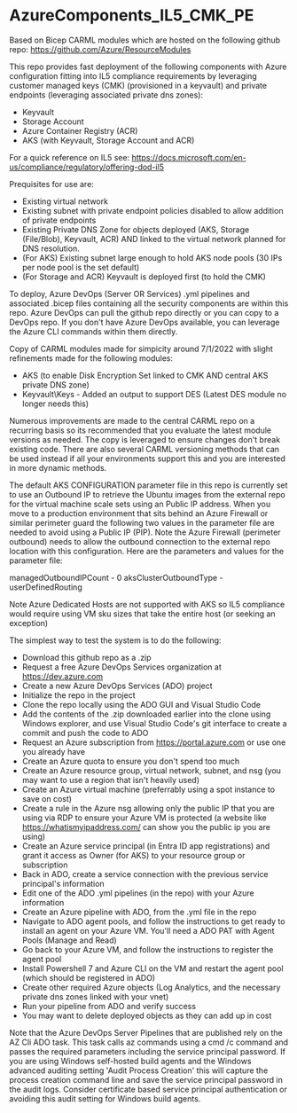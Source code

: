 # AzureComponents_IL5_CMK_PE

Based on Bicep CARML modules which are hosted on the following github repo: https://github.com/Azure/ResourceModules

This repo provides fast deployment of the following components with Azure configuration fitting into IL5 compliance requirements by leveraging customer managed keys (CMK) (provisioned in a keyvault) and private endpoints (leveraging associated private dns zones):

- Keyvault
- Storage Account
- Azure Container Registry (ACR)
- AKS (with Keyvault, Storage Account and ACR)

For a quick reference on IL5 see: https://docs.microsoft.com/en-us/compliance/regulatory/offering-dod-il5

Prequisites for use are:
- Existing virtual network
- Existing subnet with private endpoint policies disabled to allow addition of private endpoints
- Existing Private DNS Zone for objects deployed (AKS, Storage (File/Blob), Keyvault, ACR) AND linked to the virtual network planned for DNS resolution.
- (For AKS) Existing subnet large enough to hold AKS node pools (30 IPs per node pool is the set default)
- (For Storage and ACR) Keyvault is deployed first (to hold the CMK)

To deploy, Azure DevOps (Server OR Services) .yml pipelines and associated .bicep files containing all the security components are within this repo. Azure DevOps can pull the github repo directly or you can copy to a DevOps repo. If you don't have Azure DevOps available, you can leverage the Azure CLI commands within them directly. 

Copy of CARML modules made for simpicity around 7/1/2022 with slight refinements made for the following modules:

- AKS (to enable Disk Encryption Set linked to CMK AND central AKS private DNS zone)
- Keyvault\Keys - Added an output to support DES (Latest DES module no longer needs this)

Numerous improvements are made to the central CARML repo on a recurring basis so its recommended that you evaluate the latest module versions as needed. The copy is leveraged to ensure changes don't break existing code. There are also several CARML versioning methods that can be used instead if all your environments support this and you are interested in more dynamic methods.

The default AKS CONFIGURATION parameter file in this repo is currently set to use an Outbound IP to retrieve the Ubuntu images from the external repo for the virtual machine scale sets using an Public IP address. When you move to a production environment that sits behind an Azure Firewall or similar perimeter guard the following two values in the parameter file are needed to avoid using a Public IP (PIP). Note the Azure Firewall (perimeter outbound) needs to allow the outbound connection to the external repo location with this configuration. Here are the parameters and values for the parameter file:

managedOutboundIPCount - 0
aksClusterOutboundType - userDefinedRouting

Note Azure Dedicated Hosts are not supported with AKS so IL5 compliance would require using VM sku sizes that take the entire host (or seeking an exception)

The simplest way to test the system is to do the following:

- Download this github repo as a .zip
- Request a free Azure DevOps Services organization at https://dev.azure.com
- Create a new Azure DevOps Services (ADO) project
- Initialize the repo in the project
- Clone the repo locally using the ADO GUI and Visual Studio Code
- Add the contents of the .zip downloaded earlier into the clone using Windows explorer, and use Visual Studio Code's git interface to create a commit and push the code to ADO
- Request an Azure subscription from https://portal.azure.com or use one you already have
- Create an Azure quota to ensure you don't spend too much
- Create an Azure resource group, virtual network, subnet, and nsg (you may want to use a region that isn't heavily used)
- Create an Azure virtual machine (preferrably using a spot instance to save on cost)
- Create a rule in the Azure nsg allowing only the public IP that you are using via RDP to ensure your Azure VM is protected (a website like https://whatismyipaddress.com/ can show you the public ip you are using)
- Create an Azure service principal (in Entra ID app registrations) and grant it access as Owner (for AKS) to your resource group or subscription
- Back in ADO, create a service connection with the previous service principal's information
- Edit one of the ADO .yml pipelines (in the repo) with your Azure information
- Create an Azure pipeline with ADO, from the .yml file in the repo
- Navigate to ADO agent pools, and follow the instructions to get ready to install an agent on your Azure VM. You'll need a ADO PAT with Agent Pools (Manage and Read)
- Go back to your Azure VM, and follow the instructions to register the agent pool
- Install Powershell 7 and Azure CLI on the VM and restart the agent pool (which should be registered in ADO)
- Create other required Azure objects (Log Analytics, and the necessary private dns zones linked with your vnet)
- Run your pipeline from ADO and verify success
- You may want to delete deployed objects as they can add up in cost

Note that the Azure DevOps Server Pipelines that are published rely on the AZ Cli ADO task. This task calls az commands using a cmd /c command and passes the required parameters including the service principal password. If you are using Windows self-hosted build agents and the Windows advanced auditing setting 'Audit Process Creation' this will capture the process creation command line and save the service principal password in the audit logs. Consider certificate based service principal authentication or avoiding this audit setting for Windows build agents. 
